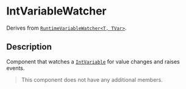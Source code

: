# IntVariableWatcher

Derives from [`RuntimeVariableWatcher<T, TVar>`](runtime-variable-watcher.md).

## Description

Component that watches a [`IntVariable`](../variables/int-variable.md) for value changes and raises events.

> This component does not have any additional members.